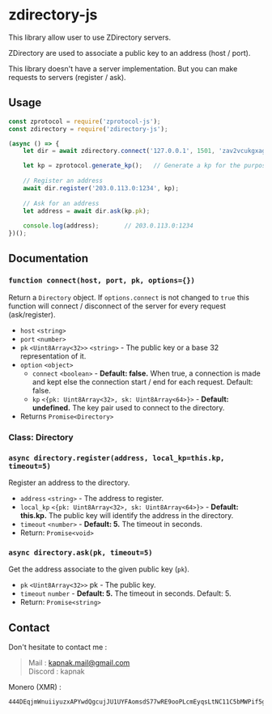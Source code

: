 # zdirectory-js

This library allow user to use ZDirectory servers.

ZDirectory are used to associate a public key to an address (host / port).

This library doesn't have a server implementation.
But you can make requests to servers (register / ask).

## Usage

```js
const zprotocol = require('zprotocol-js');
const zdirectory = require('zdirectory-js');

(async () => {
    let dir = await zdirectory.connect('127.0.0.1', 1501, 'zav2vcukgxag6vwsbmoyftkidc7km2vp753mhlye26wbmhtjzbga');

    let kp = zprotocol.generate_kp();   // Generate a kp for the purpose of the example.
    
    // Register an address
    await dir.register('203.0.113.0:1234', kp);
    
    // Ask for an address
    let address = await dir.ask(kp.pk);
    
    console.log(address);       // 203.0.113.0:1234
})();
```

## Documentation

### `function connect(host, port, pk, options={})`

Return a `Directory` object.
If `options.connect` is not changed to `true` this function will connect / disconnect
of the server for every request (ask/register).
* `host` `<string>`
* `port` `<number>`
* `pk` `<Uint8Array<32>>` `<string>` - The public key or a base 32 representation of it.
* `option` `<object>`
  * `connect` `<boolean>` - **Default: false.** When true, a connection is made and kept else the connection start / end for each request. Default: false.
  * `kp` `<{pk: Uint8Array<32>, sk: Uint8Array<64>}>` - **Default: undefined.** The key pair used to connect to the directory.
* Returns `Promise<Directory>`

### Class: Directory

### `async directory.register(address, local_kp=this.kp, timeout=5)`
Register an address to the directory.
* `address` `<string>` - The address to register.
* `local_kp` `<{pk: Uint8Array<32>, sk: Uint8Array<64>}>` - **Default: this.kp.** The public key will identify the address in the directory.
* `timeout` `<number>` - **Default: 5.** The timeout in seconds.
* Return: `Promise<void>`

### `async directory.ask(pk, timeout=5)`
Get the address associate to the given public key (`pk`).
* `pk` `<Uint8Array<32>>` pk - The public key.
* `timeout` `number` - **Default: 5.** The timeout in seconds. Default: 5.
* Return: `Promise<string>`


## Contact

Don't hesitate to contact me :
> Mail : kapnak.mail@gmail.com  
> Discord : kapnak

Monero (XMR) :
```
444DEqjmWnuiiyuzxAPYwdQgcujJU1UYFAomsdS77wRE9ooPLcmEyqsLtNC11C5bMWPif5gcc7o6gMFXvvQQEbVVN6CNnBT
```
